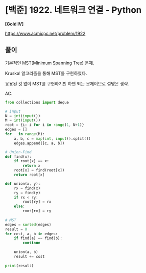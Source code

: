# [백준] 1922. 네트워크 연결 - Python

**[Gold IV]**



https://www.acmicpc.net/problem/1922



## 풀이

기본적인 MST(Minimum Spanning Tree) 문제.

Kruskal 알고리즘을 통해 MST를 구현하였다.

응용된 것 없이 MST를 구현하기만 하면 되는 문제이므로 설명은 생략.



AC.

```python
from collections import deque

# input
N = int(input())
M = int(input())
root = {i: i for i in range(1, N+1)}
edges = []
for _ in range(M):
    a, b, c = map(int, input().split())
    edges.append([c, a, b])

# Union-Find
def find(x):
    if root[x] == x:
        return x
    root[x] = find(root[x])
    return root[x]

def union(x, y):
    rx = find(x)
    ry = find(y)
    if rx < ry:
        root[ry] = rx
    else:
        root[rx] = ry
        
# MST
edges = sorted(edges)
result = 0
for cost, a, b in edges:
    if find(a) == find(b):
        continue
    
    union(a, b)
    result += cost
    
print(result)
```

